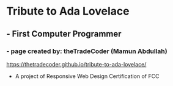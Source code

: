 # Tribute to Ada Lovelace
## - First Computer Programmer
### - page created by: theTradeCoder (Mamun Abdullah)

https://thetradecoder.github.io/tribute-to-ada-lovelace/

- A project of Responsive Web Design Certification of FCC

